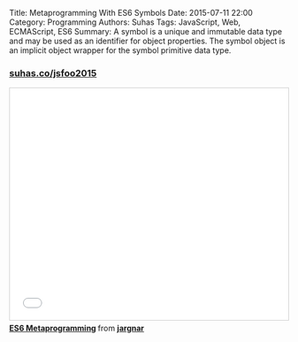 Title: Metaprogramming With ES6 Symbols
Date: 2015-07-11 22:00
Category: Programming
Authors: Suhas
Tags: JavaScript, Web, ECMAScript, ES6
Summary: A symbol is a unique and immutable data type and may be used as an identifier for object properties. The symbol object is an implicit object wrapper for the symbol primitive data type.


### [suhas.co/jsfoo2015](http://suhas.co/jsfoo2015)


<iframe src="//www.slideshare.net/slideshow/embed_code/key/vpVdEKiqidTMDS" width="510" height="420" frameborder="0" marginwidth="0" marginheight="0" scrolling="no" style="border:1px solid #CCC; border-width:1px; margin-bottom:5px; max-width: 100%;" allowfullscreen> </iframe> <div style="margin-bottom:5px"> <strong> <a href="//www.slideshare.net/jargnar/jsfoo2015" title="ES6 Metaprogramming" target="_blank">ES6 Metaprogramming</a> </strong> from <strong><a href="//www.slideshare.net/jargnar" target="_blank">jargnar</a></strong> </div>